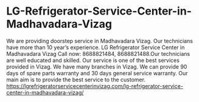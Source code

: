 # LG-Refrigerator-Service-Center-in-Madhavadara-Vizag
We are providing doorstep service in Madhavadara Vizag. Our technicians have more than 10 year’s experience. LG Refrigerator Service Center in Madhavadara Vizag Call now: 8688821484, 8688821488.Our technicians are well educated and skilled. Our service is one of the best services provided in Vizag. We have many branches in Vizag. We can provide 90 days of spare parts warranty and 30 days general service warranty. Our main aim is to provide the best service to the customer. https://lgrefrigeratorservicecenterinvizag.com/lg-refrigerator-service-center-in-madhavadara-vizag/
